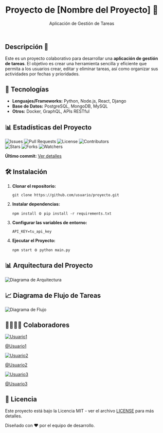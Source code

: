 <!DOCTYPE html>
<html lang="es">
<head>
  <meta charset="UTF-8">
  <meta name="viewport" content="width=device-width, initial-scale=1.0">
  <meta http-equiv="X-UA-Compatible" content="ie=edge">
  <title>Proyecto de [Nombre del Proyecto] 🚀</title>
  <link rel="stylesheet" href="styles.css">
</head>
<body>
  <header>
    <div class="container">
      <h1>Proyecto de <span>[Nombre del Proyecto]</span> 🚀</h1>
      <p>Aplicación de Gestión de Tareas</p>
    </div>
  </header>

  <section class="description">
    <h2>Descripción 📜</h2>
    <p>
      Este es un proyecto colaborativo para desarrollar una <strong>aplicación de gestión de tareas</strong>. El objetivo es crear una herramienta sencilla y eficiente que permita a los usuarios crear, editar y eliminar tareas, así como organizar sus actividades por fechas y prioridades.
    </p>
  </section>

  <section class="technologies">
    <h2>🚀 Tecnologías</h2>
    <ul>
      <li><strong>Lenguajes/Frameworks:</strong> Python, Node.js, React, Django</li>
      <li><strong>Base de Datos:</strong> PostgreSQL, MongoDB, MySQL</li>
      <li><strong>Otros:</strong> Docker, GraphQL, APIs RESTful</li>
    </ul>
  </section>

  <section class="stats">
    <h2>📊 Estadísticas del Proyecto</h2>
    <div class="badges">
      <img src="https://img.shields.io/github/issues/usuario/proyecto" alt="Issues">
      <img src="https://img.shields.io/github/issues-pr/usuario/proyecto" alt="Pull Requests">
      <img src="https://img.shields.io/github/license/usuario/proyecto" alt="License">
      <img src="https://img.shields.io/github/contributors/usuario/proyecto" alt="Contributors">
    </div>
    <div class="social">
      <img src="https://img.shields.io/github/stars/usuario/proyecto?style=social" alt="Stars">
      <img src="https://img.shields.io/github/forks/usuario/proyecto?style=social" alt="Forks">
      <img src="https://img.shields.io/github/watchers/usuario/proyecto?style=social" alt="Watchers">
    </div>
    <p><strong>Último commit:</strong> <a href="https://github.com/usuario/proyecto/commits/main">Ver detalles</a></p>
  </section>

  <section class="installation">
    <h2>🛠️ Instalación</h2>
    <ol>
      <li><strong>Clonar el repositorio:</strong>
        <pre><code>git clone https://github.com/usuario/proyecto.git</code></pre>
      </li>
      <li><strong>Instalar dependencias:</strong>
        <pre><code>npm install</code> o <code>pip install -r requirements.txt</code></pre>
      </li>
      <li><strong>Configurar las variables de entorno:</strong>
        <pre><code>API_KEY=tu_api_key</code></pre>
      </li>
      <li><strong>Ejecutar el Proyecto:</strong>
        <pre><code>npm start</code> o <code>python main.py</code></pre>
      </li>
    </ol>
  </section>

  <section class="architecture">
    <h2>📊 Arquitectura del Proyecto</h2>
    <div class="diagram">
      <!-- Aquí puedes insertar una imagen del diagrama de arquitectura, por ejemplo, un diagrama en PNG -->
      <img src="https://via.placeholder.com/500x300?text=Diagrama+de+Arquitectura" alt="Diagrama de Arquitectura">
    </div>
  </section>

  <section class="flow">
    <h2>📈 Diagrama de Flujo de Tareas</h2>
    <div class="diagram">
      <!-- Aquí puedes insertar una imagen del diagrama de flujo, por ejemplo, un diagrama en PNG -->
      <img src="https://via.placeholder.com/500x300?text=Diagrama+de+Flujo" alt="Diagrama de Flujo">
    </div>
  </section>

  <section class="contributors">
    <h2>👨‍💻👩‍💻 Colaboradores</h2>
    <div class="contributors-list">
      <div class="contributor">
        <a href="https://github.com/usuario1">
          <img src="https://avatars.githubusercontent.com/u/12345678?v=4" alt="Usuario1">
        </a>
        <p><a href="https://github.com/usuario1">@Usuario1</a></p>
      </div>
      <div class="contributor">
        <a href="https://github.com/usuario2">
          <img src="https://avatars.githubusercontent.com/u/23456789?v=4" alt="Usuario2">
        </a>
        <p><a href="https://github.com/usuario2">@Usuario2</a></p>
      </div>
      <div class="contributor">
        <a href="https://github.com/usuario3">
          <img src="https://avatars.githubusercontent.com/u/34567890?v=4" alt="Usuario3">
        </a>
        <p><a href="https://github.com/usuario3">@Usuario3</a></p>
      </div>
    </div>
  </section>

  <section class="license">
    <h2>📄 Licencia</h2>
    <p>Este proyecto está bajo la Licencia MIT - ver el archivo <a href="LICENSE">LICENSE</a> para más detalles.</p>
  </section>

  <footer>
    <p>Diseñado con ❤️ por el equipo de desarrollo.</p>
  </footer>

</body>
</html>
